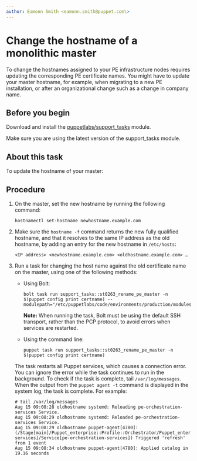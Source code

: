 ```yaml
---
author: Eamonn Smith <eamonn.smith@puppet.com\>
---
```


# Change the hostname of a monolithic master

To change the hostnames assigned to your PE infrastructure nodes requires updating the corresponding PE certificate names. You might have to update your master hostname, for example, when migrating to a new PE installation, or after an organizational change such as a change in company name.

## Before you begin

Download and install the [puppetlabs/support\_tasks](https://forge.puppet.com/puppetlabs/support_tasks) module.

Make sure you are using the latest version of the support\_tasks module.

## About this task

To update the hostname of your master:

## Procedure

1.  On the master, set the new hostname by running the following command:

    ```
    hostnamectl set-hostname newhostname.example.com
    ```

2.  Make sure the `hostname -f` command returns the new fully qualified hostname, and that it resolves to the same IP address as the old hostname, by adding an entry for the new hostname in `/etc/hosts`:

    ```
    <IP address> <newhostname.example.com> <oldhostname.example.com> …
    ```

3.  Run a task for changing the host name against the old certificate name on the master, using one of the following methods:

    -   Using Bolt:

        ```
        bolt task run support_tasks::st0263_rename_pe_master -n $(puppet config print certname) --modulepath="/etc/puppetlabs/code/environments/production/modules"
        ```

        **Note:** When running the task, Bolt must be using the default SSH transport, rather than the PCP protocol, to avoid errors when services are restarted.

    -   Using the command line:

        ```
        puppet task run support_tasks::st0263_rename_pe_master -n $(puppet config print certname)
        ```

    The task restarts all Puppet services, which causes a connection error. You can ignore the error while the task continues to run in the background. To check if the task is complete, tail `/var/log/messages`. When the output from the `puppet agent -t` command is displayed in the system log, the task is complete. For example:

    ```
    # tail /var/log/messages
    Aug 15 09:08:28 oldhostname systemd: Reloading pe-orchestration-services Service.
    Aug 15 09:08:29 oldhostname systemd: Reloaded pe-orchestration-services Service.
    Aug 15 09:08:29 oldhostname puppet-agent[4780]: (/Stage[main]/Puppet_enterprise::Profile::Orchestrator/Puppet_enterprise::Trapperkeeper::Pe_service[orchestration-services]/Service[pe-orchestration-services]) Triggered 'refresh' from 1 event
    Aug 15 09:08:34 oldhostname puppet-agent[4780]: Applied catalog in 19.16 seconds
    ```


